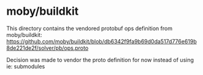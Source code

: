 # moby/buildkit

This directory contains the vendored protobuf ops definition from moby/buildkit: https://github.com/moby/buildkit/blob/db6342f9fa9b69d0da517d776e619b8de221de2f/solver/pb/ops.proto

Decision was made to vendor the proto definition for now instead of using ie: submodules
